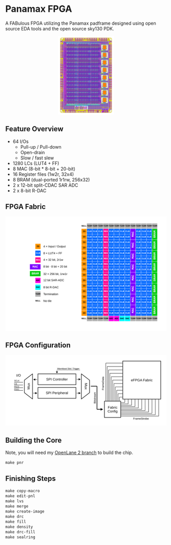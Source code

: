 # Panamax FPGA

A FABulous FPGA utilizing the Panamax padframe designed using open source EDA tools and the open source sky130 PDK.

<p align="center">
  <a href="img/panamax_fpga.png">
    <img src="img/panamax_fpga_small.png" alt="chip layout" width=35%>
  </a>
</p>

## Feature Overview

- 64 I/Os
    * Pull-up / Pull-down
    * Open-drain
    * Slow / fast slew
- 1280 LCs (LUT4 + FF)
- 8 MAC (8-bit * 8-bit + 20-bit)
- 16 Register files (1w2r, 32x4)
- 8 BRAM (dual-ported 1r1rw, 256x32)
- 2 x 12-bit split-CDAC SAR ADC
- 2 x 8-bit R-DAC

## FPGA Fabric

![fabric_diagram.svg](img/svg/fabric_diagram.svg)

## FPGA Configuration

![fabric_configuration.svg](img/svg/fabric_configuration.svg)

## Building the Core

Note, you will need my [OpenLane 2 branch](https://github.com/mole99/openlane2/tree/ihp) to build the chip.

```
make pnr
```

## Finishing Steps

```
make copy-macro
make edit-pnl
make lvs
make merge
make create-image
make drc
make fill
make density
make drc-fill
make sealring
```